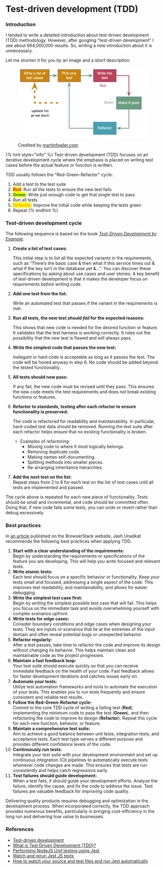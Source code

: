 # Test-driven development (TDD)

### Introduction

I tended to write a detailed introduction about test-driven development (TDD) methodology. However, after googling "test-driven development" I see about 664,000,000 results. So, writing a new introduction about it is unnecessary.

Let me shorten it for you by an image and a short description.

<figure><img src="../.gitbook/assets/card.png" alt=""><figcaption><p>Credited by <a href="https://martinfowler.com/bliki/TestDrivenDevelopment.html">martinfowler.com</a></p></figcaption></figure>

{% hint style="info" %}
Test-driven development (TDD) focuses on an iterative development cycle where the emphasis is placed on writing test cases before the actual feature or function is written.

TDD usually follows the "Red-Green-Refactor" cycle:

1. Add a test to the test suite
2. <mark style="color:red;">**Red**</mark>: Run all the tests to ensure the new test fails
3. <mark style="color:green;">**Green**</mark>: Write just enough code to get that single test to pass
4. Run all tests
5. <mark style="color:orange;">**Refactor**</mark>: Improve the initial code while keeping the tests green
6. Repeat
{% endhint %}

### Test-driven development cycle

The following sequence is based on the book [_Test-Driven Development by Example_](https://www.google.com.vn/books/edition/Test\_Driven\_Development/zNnPEAAAQBAJ).

1.  **Create a list of test cases:**

    This initial step is to list all the expected variants in the requirements, such as “There’s the basic case & then what if this service times out & what if the key isn’t in the database yet &…”. You can discover these specifications by asking about use cases and user stories. A key benefit of test-driven development is that it makes the developer focus on requirements _before_ writing code.
2.  **Add one test from the list:**

    Write an automated test that passes if the variant in the requirements is met.
3.  **Run all tests, the new test **_**should fail**_** for the expected reasons:**

    This shows that new code is needed for the desired function or feature. It validates that the test harness is working correctly. It rules out the possibility that the new test is flawed and will always pass.
4.  **Write the simplest code that passes the new test:**

    Inelegant or hard code is acceptable as long as it passes the test. The code will be honed anyway in step 6. No code should be added beyond the tested functionality.
5.  **All tests should now pass:**

    If any fail, the new code must be revised until they pass. This ensures the new code meets the test requirements and does not break existing functions or features.
6.  **Refactor to standards, testing after each refactor to ensure functionality is preserved:**

    The code is refactored for readability and maintainability. In particular, hard-coded test data should be removed. Running the test suite after each refactor helps ensure that no existing functionality is broken.

    * Examples of refactoring:
      * Moving code to where it most logically belongs.
      * Removing duplicate code.
      * Making names self-documenting.
      * Splitting methods into smaller pieces.
      * Re-arranging inheritance hierarchies.
7. **Add the next test on the list:**\
   Repeat steps from 2 to 6 for each test on the list of test cases until all tests are implemented and passed.

The cycle above is repeated for each new piece of functionality. Tests should be small and incremental, and code should be committed often. Doing that, if new code fails some tests, you can undo or revert rather than debug excessively.

### Best practices

In [an article](https://www.browserstack.com/guide/what-is-test-driven-development) published on the BrowserStack website, Jash Unadkat recommends the following best practices when applying TDD.

1. **Start with a clear understanding of the requirements:**\
   Begin by understanding the requirements or specifications of the feature you are developing. This will help you write focused and relevant tests.
2. **Write atomic tests:**\
   Each test should focus on a specific behavior or functionality. Keep your tests small and focused, addressing a single aspect of the code. This improves test readability, and maintainability, and allows for easier debugging.
3. **Write the simplest test case first:**\
   Begin by writing the simplest possible test case that will fail. This helps you focus on the immediate task and avoids overwhelming yourself with complex scenarios upfront.
4. **Write tests for edge cases:**\
   Consider boundary conditions and edge cases when designing your tests. They are inputs or scenarios that lie at the extremes of the input domain and often reveal potential bugs or unexpected behavior.
5. **Refactor regularly:**\
   After a test passes, take time to refactor the code and improve its design without changing its behavior. This helps maintain clean and maintainable code as the project progresses.
6. **Maintain a fast feedback loop:**\
   Your test suite should execute quickly so that you can receive immediate feedback on the health of your code. Fast feedback allows for faster development iterations and catches issues early on.
7. **Automate your tests:**\
   Utilize test automation frameworks and tools to automate the execution of your tests. This enables you to run tests frequently and ensure consistent and reliable test results.
8. **Follow the Red-Green-Refactor cycle:**\
   Commit to the core TDD cycle of writing a failing test (**Red**), implementing the minimum code to pass the test (**Green**), and then refactoring the code to improve its design (**Refactor**). Repeat this cycle for each new function, behavior, or feature.
9. **Maintain a comprehensive test suite:**\
   Aim to achieve a good balance between unit tests, integration tests, and acceptance tests. Each test type serves a different purpose and provides different confidence levels of the code.
10. **Continuously run tests:**\
    Integrate your test suite with your development environment and set up continuous integration (CI) pipelines to automatically execute tests whenever code changes are made. This ensures that tests are run consistently and helps catch regressions early.
11. **Test failures should guide development:**\
    When a test fails, it should guide your development efforts. Analyze the failure, identify the cause, and fix the code to address the issue. Test failures are valuable feedback for improving code quality.

Delivering quality products requires debugging and optimization in the development process. When incorporated correctly, the TDD approach provides numerous benefits, particularly in bringing cost-efficiency in the long run and delivering true value to businesses.

### References

* [Test-driven development](https://en.wikipedia.org/wiki/Test-driven\_development)
* [What is Test Driven Development (TDD)?](https://www.browserstack.com/guide/what-is-test-driven-development)
* [Performing NodeJS Unit testing using Jest](https://www.browserstack.com/guide/unit-testing-for-nodejs-using-jest)
* [Watch and rerun Jest JS tests](https://stackoverflow.com/questions/25472665/watch-and-rerun-jest-js-tests)
* [How to watch your source and test files and run Jest automatically](https://github.com/iaretiga/gulp-jest-watcher)
